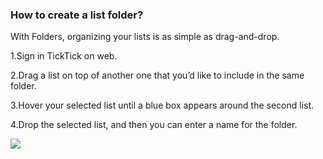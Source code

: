 ### How to create a list folder?

With Folders, organizing your lists is as simple as drag-and-drop.

1.Sign in TickTick on web.

2.Drag a list on top of another one that you’d like to include in the same folder.

3.Hover your selected list until a blue box appears around the second list.

4.Drop the selected list, and then you can enter a name for the folder.

![](../images/web2-listfolder.png)
